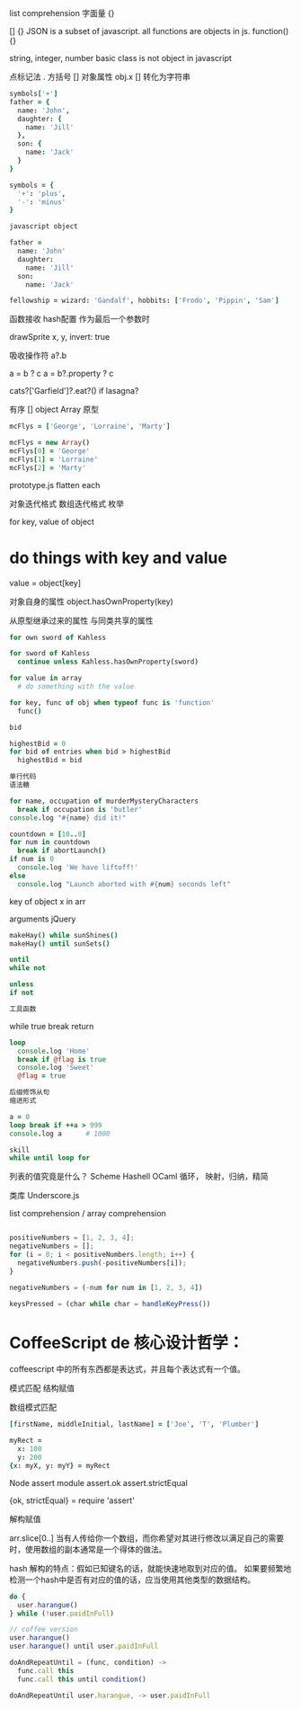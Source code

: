 list comprehension
字面量 {}

[]
{}
JSON is a subset of javascript.
all functions are objects in js.
function(){}

string, integer, number
basic class is not object in javascript

点标记法  .
方括号   []
对象属性
obj.x
[]
转化为字符串

```coffee
symbols['+']
father = {
  name: 'John',
  daughter: {
    name: 'Jill'
  },
  son: {
    name: 'Jack'
  }
}

symbols = {
  '+': 'plus',
  '-': 'minus'
}

javascript object

father =
  name: 'John'
  daughter:
    name: 'Jill'
  son:
    name: 'Jack'

fellowship = wizard: 'Gandalf', hobbits: ['Frodo', 'Pippin', 'Sam']
```

函数接收 hash配置 作为最后一个参数时

drawSprite x, y, invert: true

吸收操作符 a?.b

a = b ? c
a = b?.property ? c

cats?['Garfield']?.eat?() if lasagna?

有序
[]
object
Array 原型

```coffee
mcFlys = ['George', 'Lorraine', 'Marty']

mcFlys = new Array()
mcFlys[0] = 'George'
mcFlys[1] = 'Lorraine'
mcFlys[2] = 'Marty'

```

prototype.js
flatten
each

对象迭代格式
数组迭代格式
枚举

for key, value of object
  # do things with key and value

value = object[key]

对象自身的属性
object.hasOwnProperty(key)

从原型继承过来的属性
与同类共享的属性

```CoffeeScript
for own sword of Kahless

for sword of Kahless
  continue unless Kahless.hasOwnProperty(sword)

for value in array
  # do something with the value

for key, func of obj when typeof func is 'function'
  func()

bid

highestBid = 0
for bid of entries when bid > highestBid
  highestBid = bid

单行代码
语法糖

for name, occupation of murderMysteryCharacters
  break if occupation is 'butler'
console.log "#{name} did it!"

countdown = [10..0]
for num in countdown
  break if abortLaunch()
if num is 0
  console.log 'We have liftoff!'
else
  console.log "Launch aborted with #{num} seconds left"
```

key of object
x in arr

arguments
jQuery

```CoffeeScript
makeHay() while sunShines()
makeHay() until sunSets()

until
while not

unless
if not

工具函数
```
while true
break
return

```coffee
loop
  console.log 'Home'
  break if @flag is true
  console.log 'Sweet'
  @flag = true

后缀修饰从句
缩进形式

a = 0
loop break if ++a > 999
console.log a      # 1000

skill
while until loop for

```

列表的值究竟是什么？
Scheme
Hashell
OCaml
循环，
映射，归纳，精简

类库
Underscore.js

list comprehension / array comprehension

```javascript

positiveNumbers = [1, 2, 3, 4];
negativeNumbers = [];
for (i = 0; i < positiveNumbers.length; i++) {
  negativeNumbers.push(-positiveNumbers[i]);
}

negativeNumbers = (-num for num in [1, 2, 3, 4])

keysPressed = (char while char = handleKeyPress())
```

# CoffeeScript de 核心设计哲学：
coffeescript 中的所有东西都是表达式，并且每个表达式有一个值。

模式匹配
结构赋值

数组模式匹配
```coffee
[firstName, middleInitial, lastName] = ['Joe', 'T', 'Plumber']

myRect =
  x: 100
  y: 200
{x: myX, y: myY} = myRect
```

Node assert module
assert.ok
assert.strictEqual

{ok, strictEqual} = require 'assert'

解构赋值

arr.slice[0..]
当有人传给你一个数组，而你希望对其进行修改以满足自己的需要时，使用数组的副本通常是一个得体的做法。

hash 解构的特点：假如已知键名的话，就能快速地取到对应的值。
如果要频繁地检测一个hash中是否有对应的值的话，应当使用其他类型的数据结构。

```javascript
do {
  user.harangue()
} while (!user.paidInFull)

// coffee version
user.harangue()
user.harangue() until user.paidInFull

doAndRepeatUntil = (func, condition) ->
  func.call this
  func.call this until condition()

doAndRepeatUntil user.harangue, -> user.paidInFull
```
